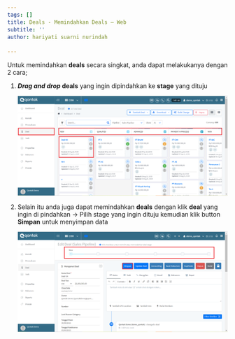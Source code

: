 ```yaml
---
tags: []
title: Deals - Memindahkan Deals – Web
subtitle: ''
author: hariyati suarni nurindah

---
```

Untuk memindahkan **deals** secara singkat, anda dapat melakukanya dengan 2 cara;

1. **_Drag and drop_ deals** yang ingin dipindahkan ke **stage** yang dituju

   ![](/uploads/memindahkanqontakweb.PNG)
2. Selain itu anda juga dapat memindahkan **deals** dengan klik **deal** yang ingin di pindahkan -> Pilih stage yang ingin dituju kemudian klik button **Simpan** untuk menyimpan data

   ![](/uploads/memindahkanqontakweb1.PNG)